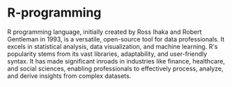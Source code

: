 # R-programming
R programming language, initially created by Ross Ihaka and Robert Gentleman in 1993, is a versatile, open-source tool for data professionals. It excels in statistical analysis, data visualization, and machine learning. R's popularity stems from its vast libraries, adaptability, and user-friendly syntax. It has made significant inroads in industries like finance, healthcare, and social sciences, enabling professionals to effectively process, analyze, and derive insights from complex datasets.

